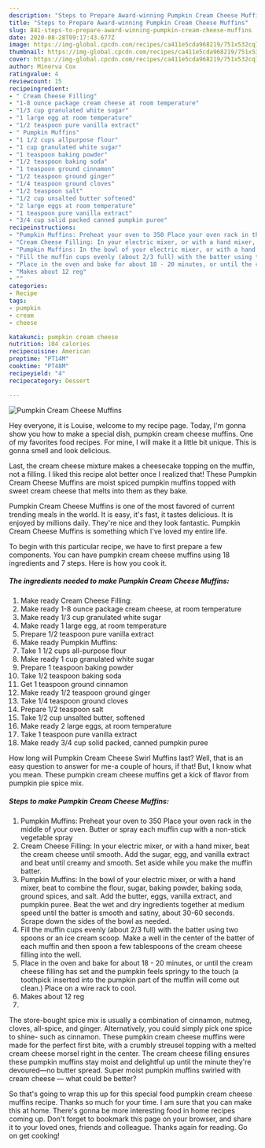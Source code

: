 ```yaml
---
description: "Steps to Prepare Award-winning Pumpkin Cream Cheese Muffins"
title: "Steps to Prepare Award-winning Pumpkin Cream Cheese Muffins"
slug: 841-steps-to-prepare-award-winning-pumpkin-cream-cheese-muffins
date: 2020-08-28T09:17:43.677Z
image: https://img-global.cpcdn.com/recipes/ca411e5cda968219/751x532cq70/pumpkin-cream-cheese-muffins-recipe-main-photo.jpg
thumbnail: https://img-global.cpcdn.com/recipes/ca411e5cda968219/751x532cq70/pumpkin-cream-cheese-muffins-recipe-main-photo.jpg
cover: https://img-global.cpcdn.com/recipes/ca411e5cda968219/751x532cq70/pumpkin-cream-cheese-muffins-recipe-main-photo.jpg
author: Minerva Cox
ratingvalue: 4
reviewcount: 15
recipeingredient:
- " Cream Cheese Filling"
- "1-8 ounce package cream cheese at room temperature"
- "1/3 cup granulated white sugar"
- "1 large egg at room temperature"
- "1/2 teaspoon pure vanilla extract"
- " Pumpkin Muffins"
- "1 1/2 cups allpurpose flour"
- "1 cup granulated white sugar"
- "1 teaspoon baking powder"
- "1/2 teaspoon baking soda"
- "1 teaspoon ground cinnamon"
- "1/2 teaspoon ground ginger"
- "1/4 teaspoon ground cloves"
- "1/2 teaspoon salt"
- "1/2 cup unsalted butter softened"
- "2 large eggs at room temperature"
- "1 teaspoon pure vanilla extract"
- "3/4 cup solid packed canned pumpkin puree"
recipeinstructions:
- "Pumpkin Muffins: Preheat your oven to 350 Place your oven rack in the middle of your oven. Butter or spray each muffin cup with a non-stick vegetable spray"
- "Cream Cheese Filling: In your electric mixer, or with a hand mixer, beat the cream cheese until smooth. Add the sugar, egg, and vanilla extract and beat until creamy and smooth. Set aside while you make the muffin batter."
- "Pumpkin Muffins: In the bowl of your electric mixer, or with a hand mixer, beat to combine the flour, sugar, baking powder, baking soda, ground spices, and salt. Add the butter, eggs, vanilla extract, and pumpkin puree. Beat the wet and dry ingredients together at medium speed until the batter is smooth and satiny, about 30-60 seconds. Scrape down the sides of the bowl as needed."
- "Fill the muffin cups evenly (about 2/3 full) with the batter using two spoons or an ice cream scoop. Make a well in the center of the batter of each muffin and then spoon a few tablespoons of the cream cheese filling into the well."
- "Place in the oven and bake for about 18 - 20 minutes, or until the cream cheese filling has set and the pumpkin feels springy to the touch (a toothpick inserted into the pumpkin part of the muffin will come out clean.) Place on a wire rack to cool."
- "Makes about 12 reg"
- ""
categories:
- Recipe
tags:
- pumpkin
- cream
- cheese

katakunci: pumpkin cream cheese 
nutrition: 104 calories
recipecuisine: American
preptime: "PT14M"
cooktime: "PT48M"
recipeyield: "4"
recipecategory: Dessert

---
```



![Pumpkin Cream Cheese Muffins](https://img-global.cpcdn.com/recipes/ca411e5cda968219/751x532cq70/pumpkin-cream-cheese-muffins-recipe-main-photo.jpg)

Hey everyone, it is Louise, welcome to my recipe page. Today, I'm gonna show you how to make a special dish, pumpkin cream cheese muffins. One of my favorites food recipes. For mine, I will make it a little bit unique. This is gonna smell and look delicious.

Last, the cream cheese mixture makes a cheesecake topping on the muffin, not a filling. I liked this recipe alot better once I realized that! These Pumpkin Cream Cheese Muffins are moist spiced pumpkin muffins topped with sweet cream cheese that melts into them as they bake.

Pumpkin Cream Cheese Muffins is one of the most favored of current trending meals in the world. It is easy, it's fast, it tastes delicious. It is enjoyed by millions daily. They're nice and they look fantastic. Pumpkin Cream Cheese Muffins is something which I've loved my entire life.


To begin with this particular recipe, we have to first prepare a few components. You can have pumpkin cream cheese muffins using 18 ingredients and 7 steps. Here is how you cook it.

<!--inarticleads1-->

##### The ingredients needed to make Pumpkin Cream Cheese Muffins:

1. Make ready  Cream Cheese Filling:
1. Make ready 1-8 ounce package cream cheese, at room temperature
1. Make ready 1/3 cup granulated white sugar
1. Make ready 1 large egg, at room temperature
1. Prepare 1/2 teaspoon pure vanilla extract
1. Make ready  Pumpkin Muffins:
1. Take 1 1/2 cups all-purpose flour
1. Make ready 1 cup granulated white sugar
1. Prepare 1 teaspoon baking powder
1. Take 1/2 teaspoon baking soda
1. Get 1 teaspoon ground cinnamon
1. Make ready 1/2 teaspoon ground ginger
1. Take 1/4 teaspoon ground cloves
1. Prepare 1/2 teaspoon salt
1. Take 1/2 cup unsalted butter, softened
1. Make ready 2 large eggs, at room temperature
1. Take 1 teaspoon pure vanilla extract
1. Make ready 3/4 cup solid packed, canned pumpkin puree


How long will Pumpkin Cream Cheese Swirl Muffins last? Well, that is an easy question to answer for me-a couple of hours, if that! But, I know what you mean. These pumpkin cream cheese muffins get a kick of flavor from pumpkin pie spice mix. 

<!--inarticleads2-->

##### Steps to make Pumpkin Cream Cheese Muffins:

1. Pumpkin Muffins: Preheat your oven to 350 Place your oven rack in the middle of your oven. Butter or spray each muffin cup with a non-stick vegetable spray
1. Cream Cheese Filling: In your electric mixer, or with a hand mixer, beat the cream cheese until smooth. Add the sugar, egg, and vanilla extract and beat until creamy and smooth. Set aside while you make the muffin batter.
1. Pumpkin Muffins: In the bowl of your electric mixer, or with a hand mixer, beat to combine the flour, sugar, baking powder, baking soda, ground spices, and salt. Add the butter, eggs, vanilla extract, and pumpkin puree. Beat the wet and dry ingredients together at medium speed until the batter is smooth and satiny, about 30-60 seconds. Scrape down the sides of the bowl as needed.
1. Fill the muffin cups evenly (about 2/3 full) with the batter using two spoons or an ice cream scoop. Make a well in the center of the batter of each muffin and then spoon a few tablespoons of the cream cheese filling into the well.
1. Place in the oven and bake for about 18 - 20 minutes, or until the cream cheese filling has set and the pumpkin feels springy to the touch (a toothpick inserted into the pumpkin part of the muffin will come out clean.) Place on a wire rack to cool.
1. Makes about 12 reg
1. 


The store-bought spice mix is usually a combination of cinnamon, nutmeg, cloves, all-spice, and ginger. Alternatively, you could simply pick one spice to shine- such as cinnamon. These pumpkin cream cheese muffins were made for the perfect first bite, with a crumbly streusel topping with a melted cream cheese morsel right in the center. The cream cheese filling ensures these pumpkin muffins stay moist and delightful up until the minute they&#39;re devoured—no butter spread. Super moist pumpkin muffins swirled with cream cheese — what could be better? 

So that's going to wrap this up for this special food pumpkin cream cheese muffins recipe. Thanks so much for your time. I am sure that you can make this at home. There's gonna be more interesting food in home recipes coming up. Don't forget to bookmark this page on your browser, and share it to your loved ones, friends and colleague. Thanks again for reading. Go on get cooking!
